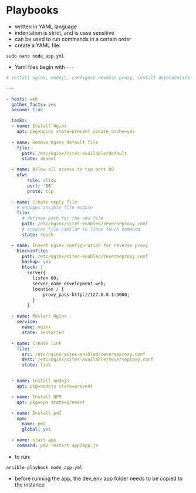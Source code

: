 # Playbooks
- written in YAML language
- indentation is strict, and is case sensitive
- can be used to run commands in a certain order
- create a YAML file:
```linux
sudo nano node_app.yml
```
- Yaml files begin with `---`
```YAML
# install nginx, nodejs, configure reverse proxy, install dependencies

---

- hosts: web
  gather_facts: yes
  become: true

  tasks:
  - name: Install Nginx
    apt: pkg=nginx state=present update_cache=yes
  
  - name: Remove nginx default file
    file:
      path: /etc/nginx/sites-available/default
      state: absent

  - name: Allow all access to tcp port 80
    ufw:
        rule: allow
        port: '80'
        proto: tcp

  - name: Create empty file
    # engages ansible file module
    file:
      # defines path for the new file 
      path: /etc/nginx/sites-enabled/reverseproxy.conf
      # creates file similar to linux touch command 
      state: touch

  - name: Insert nginx configuration for reverse proxy
    blockinfile:
      path: /etc/nginx/sites-enabled/reverseproxy.conf
      backup: yes
      block: |
        server{
          listen 80;
          server_name development.web;
          location / {
              proxy_pass http://127.0.0.1:3000;
          }
        }

  - name: Restart Nginx
    service: 
      name: nginx
      state: restarted

  - name: Create link
    file:
      src: /etc/nginx/sites-enabled/reverseproxy.conf
      dest: /etc/nginx/sites-available/reverseproxy.conf
      state: link


  - name: Install nodejs
    apt: pkg=nodejs state=present

  - name: Install NPM
    apt: pkg=npm state=present

  - name: Install pm2
    npm:
      name: pm2
      global: yes

  - name: start app
    command: pm2 restart app/app.js
```
- to run:
```linux
ansible-playbook node_app.yml
```
- before running the app, the dev_env app folder needs to be copied to the instance